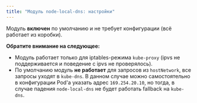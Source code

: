 ```yaml
---
title: "Модуль node-local-dns: настройки"
---
```


Модуль **включен** по умолчанию и не требует конфигурации (всё работает из коробки).

**Обратите внимание на следующее:**
- Модуль работает только для iptables-режима `kube-proxy` (ipvs не поддерживается и поведение с ipvs не проверялось).
- По умолчанию модуль **не работает** для запросов из `hostNetwork`, все запросы уходят в `kube-dns`. В данном случае можно самостоятельно в конфигурации Pod'а указать адрес `169.254.20.10`, но тогда, в случае падения `node-local-dns` не будет работать fallback на `kube-dns`.

